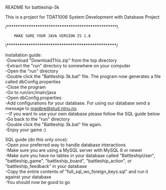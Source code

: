 README for battleship-3k  
  
This is a project for TDAT1006 System Development with Database Project  
  
/\*\*\*\*\*\*\*\*\*\*\*\*\*\*\*\*\*\*\*\*\*\*\*\*\*\*\*\*\*\*\*\*\*\*\*\*\*\*\*\*\*\*\*\*\*\*\*\*\*\*\\  
  
        MAKE SURE YOUR JAVA VERSION IS 1.8  
          
\\\*\*\*\*\*\*\*\*\*\*\*\*\*\*\*\*\*\*\*\*\*\*\*\*\*\*\*\*\*\*\*\*\*\*\*\*\*\*\*\*\*\*\*\*\*\*\*\*\*\*/  
  
Installation guide:  
-Download "DownloadThis.zip" from the top directory  
-Extract the "run" directory to somewhere on your computer  
-Open the "run" directory  
-Double click the "Battleship 3k.bat" file. The program now generates a file called dbConfig.properties  
-Close the program  
-Go to run/src/main/java  
-Open dbConfig.properties  
-Add configurations for your database. For using our database send a message to magbre@stud.ntnu.no  
--If you want to use your own database please follow the SQL guide below  
-Go back to the "run" directory  
-Double click the "Battleship 3k.bat" file again.   
-Enjoy your game :)  

SQL guide (do this only once):  
-Open your preferred way to handle database interactions  
-Make sure you are using a MySQL server with MySQL 8 or newer  
-Make sure you have no tables in your database called "BattleshipUser", "battleship_game", "battleship_board", "battleship_action", or "battleship_feedback" in your database  
-Copy the entire contents of "full_sql_wo_foreign_keys.sql" and run it against your database  
-You should now be good to go  
